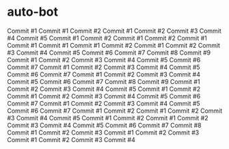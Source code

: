 # auto-bot 
 
 
 
 
Commit #1
Commit #1
Commit #2
Commit #1
Commit #2
Commit #3
Commit #4
Commit #5
Commit #1
Commit #2
Commit #1
Commit #2
Commit #1
Commit #1
Commit #1
Commit #1
Commit #2
Commit #1
Commit #2
Commit #3
Commit #4
Commit #5
Commit #6
Commit #7
Commit #8
Commit #9
Commit #1
Commit #2
Commit #3
Commit #4
Commit #5
Commit #6
Commit #7
Commit #1
Commit #2
Commit #3
Commit #4
Commit #5
Commit #6
Commit #7
Commit #1
Commit #2
Commit #3
Commit #4
Commit #5
Commit #6
Commit #7
Commit #8
Commit #9
Commit #1
Commit #2
Commit #3
Commit #4
Commit #5
Commit #1
Commit #2
Commit #1
Commit #2
Commit #3
Commit #4
Commit #5
Commit #6
Commit #7
Commit #1
Commit #2
Commit #3
Commit #4
Commit #5
Commit #6
Commit #7
Commit #1
Commit #2
Commit #1
Commit #2
Commit #3
Commit #4
Commit #5
Commit #1
Commit #2
Commit #1
Commit #2
Commit #3
Commit #4
Commit #5
Commit #6
Commit #7
Commit #8
Commit #1
Commit #2
Commit #3
Commit #1
Commit #2
Commit #3
Commit #1
Commit #2
Commit #3
Commit #4
